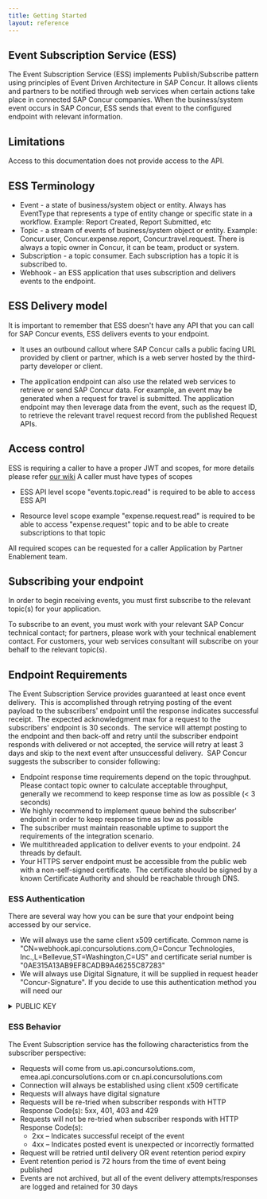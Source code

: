 ```yaml
---
title: Getting Started
layout: reference
---
```



## Event Subscription Service (ESS) <a name="ess"></a>

The Event Subscription Service (ESS) implements Publish/Subscribe pattern using principles of Event Driven Architecture in SAP Concur. It allows clients and partners to be notified through web services when certain actions take place in connected SAP Concur companies. When the business/system event occurs in SAP Concur, ESS sends that event to the configured endpoint with relevant information.

## Limitations

Access to this documentation does not provide access to the API. 

## ESS Terminology <a name="ess-terminology"></a>
* Event - a state of business/system object or entity. Always has EventType that represents a type of entity change or specific state in a workflow. Example: Report Created, Report Submitted, etc
* Topic - a stream of events of business/system object or entity. Example: Concur.user, Concur.expense.report, Concur.travel.request. There is always a topic owner in Concur, it can be team, product or system.
* Subscription - a topic consumer. Each subscription has a topic it is subscribed to.  
* Webhook - an ESS application that uses subscription and delivers events to the endpoint.

## ESS Delivery model <a name="ess-delivery"></a>

It is important to remember that ESS doesn't have any API that you can call for SAP Concur events, ESS delivers events to your endpoint.

* It uses an outbound callout where SAP Concur calls a public facing URL provided by client or partner, which is a web server hosted by the third-party developer or client.

* The application endpoint can also use the related web services to retrieve or send SAP Concur data. For example, an event may be generated when a request for travel is submitted. The application endpoint may then leverage data from the event, such as the request ID, to retrieve the relevant travel request record from the published Request APIs.


## Access control <a name="access-control"></a>

ESS is requiring a caller to have a proper JWT and scopes, for more details please refer <a href="https://developer.concur.com/api-reference/authentication/scopes.html">our wiki</a>
A caller must have types of scopes

* ESS API level scope "events.topic.read" is required to be able to access ESS API

* Resource level scope example "expense.request.read" is required to be able to access "expense.request" topic and to be able to create subscriptions to that topic

All required scopes can be requested for a caller Application by Partner Enablement team.


## Subscribing your endpoint <a name="subscribing"></a>

In order to begin receiving events, you must first subscribe to the relevant topic(s) for your application.

To subscribe to an event, you must work with your relevant SAP Concur technical contact; for partners, please work with your technical enablement contact. For customers, your web services consultant will subscribe on your behalf to the relevant topic(s).

## Endpoint Requirements <a name="endpoint-requirements"></a>

The Event Subscription Service provides guaranteed at least once event delivery.  This is accomplished through retrying posting of the event payload to the subscribers' endpoint until the response indicates successful receipt.  The expected acknowledgment max for a request to the subscribers' endpoint is 30 seconds.  The service will attempt posting to the endpoint and then back-off and retry until the subscriber endpoint responds with delivered or not accepted, the service will retry at least 3 days and skip to the next event after unsuccessful delivery.  SAP Concur suggests the subscriber to consider following:
* Endpoint response time requirements depend on the topic throughput. Please contact topic owner to calculate acceptable throughput, generally we recommend to keep response time as low   as possible (< 3 seconds)
* We highly recommend to implement queue behind the subscriber' endpoint in order to keep response time as low as possible   
* The subscriber must maintain reasonable uptime to support the requirements of the integration scenario.
* We multithreaded application to deliver events to your endpoint. 24 threads by default.
* Your HTTPS server endpoint must be accessible from the public web with a non-self-signed certificate.  The certificate should be signed by a known Certificate Authority and should be reachable through DNS.

### <a name="ess-authentication"></a> ESS Authentication

There are several way how you can be sure that your endpoint being accessed by our service.
* We will always use the same client x509 certificate. Common name is "CN=webhook.api.concursolutions.com,O=Concur Technologies\, Inc.,L=Bellevue,ST=Washington,C=US" and certificate serial number is "0AE315A13AB9EF8CADB9A46255C87283"
* We will always use Digital Signature, it will be supplied in request header "Concur-Signature". If you decide to use this authentication method you will need  our
<details><summary>PUBLIC KEY</summary>
<p>
```
-----BEGIN PUBLIC KEY-----
MIIBIjANBgkqhkiG9w0BAQEFAAOCAQ8AMIIBCgKCAQEAxS1LsXrEWEEMPooLHa4r
osCAnmkO3HaBAk0YcsDMR6hQeuQNLqRWP65TpbfTbKWmZ22Hzep3Ekhs1qvSZgI+
iq/bnVeDhkcD+LqVQGP+7fyE0E0bO96FOzMmtbRet4wAiiE9+uw5GmZfg+fRG3yI
y2N5u5p7VHJ1RwNugrIUQjhrLvZc+lhqR/aKTxQCQ5CGAgLZIcr3FIWCWrSBMK3d
Wy3KI+qe3ZX0STrCCNxl2UFnuuAa2RZZ2j4QtWHlNkyK+UEup+cGkvpc1XrT7anL
HlbTP6jE7MqB5sJ9r2EEzrJzJZjD13UqlzvI61tTC8SKpuk5AEaSsUV7RKlKUCjB
8wIDAQAB
-----END PUBLIC KEY-----
```
</p>
</details>



### <a name="ess-behavior"></a>ESS Behavior

The Event Subscription service has the following characteristics from the subscriber perspective:

* Requests will come from us.api.concursolutions.com, emea.api.concursolutions.com or cn.api.concursolutions.com
* Connection will always be established using client x509 certificate
* Requests will always have digital signature
* Requests will be re-tried when subscriber responds with HTTP Response Code(s): 5xx, 401, 403 and 429
* Requests will not be re-tried when subscriber responds with HTTP Response Code(s):
  * 2xx – Indicates successful receipt of the event
  * 4xx – Indicates posted event is unexpected or incorrectly formatted
* Request will be retried until delivery OR event retention period expiry
* Event retention period is 72 hours from the time of event being published
* Events are not archived, but all of the event delivery attempts/responses are logged and retained for 30 days
